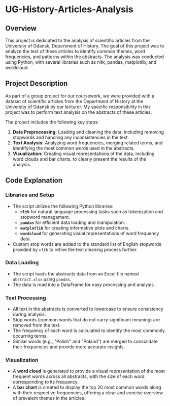 # UG-History-Articles-Analysis

## Overview
This project is dedicated to the analysis of scientific articles from the University of Gdansk, Department of History. The goal of this project was to analyze the text of these articles to identify common themes, word frequencies, and patterns within the abstracts. The analysis was conducted using Python, with several libraries such as nltk, pandas, matplotlib, and wordcloud.

## Project Description
As part of a group project for our coursework, we were provided with a dataset of scientific articles from the Department of History at the University of Gdansk by our lecturer. My specific responsibility in this project was to perform text analysis on the abstracts of these articles.

The project includes the following key steps:
1. **Data Preprocessing:** Loading and cleaning the data, including removing stopwords and handling any inconsistencies in the text.
2. **Text Analysis:** Analyzing word frequencies, merging related terms, and identifying the most common words used in the abstracts.
3. **Visualization:** Creating visual representations of the data, including word clouds and bar charts, to clearly present the results of the analysis.

## Code Explanation

### Libraries and Setup
- The script utilizes the following Python libraries:
  - **`nltk`** for natural language processing tasks such as tokenization and stopword management.
  - **`pandas`** for efficient data loading and manipulation.
  - **`matplotlib`** for creating informative plots and charts.
  - **`wordcloud`** for generating visual representations of word frequency data.
- Custom stop words are added to the standard list of English stopwords provided by `nltk` to refine the text cleaning process further.

### Data Loading
- The script loads the abstracts data from an Excel file named `abstract.xlsx` using `pandas`.
- The data is read into a DataFrame for easy processing and analysis.

### Text Processing
- All text in the abstracts is converted to lowercase to ensure consistency during analysis.
- Stop words (common words that do not carry significant meaning) are removed from the text.
- The frequency of each word is calculated to identify the most commonly occurring terms.
- Similar words (e.g., "Polish" and "Poland") are merged to consolidate their frequencies and provide more accurate insights.

### Visualization
- A **word cloud** is generated to provide a visual representation of the most frequent words across all abstracts, with the size of each word corresponding to its frequency.
- A **bar chart** is created to display the top 20 most common words along with their respective frequencies, offering a clear and concise overview of prevalent themes in the articles.

